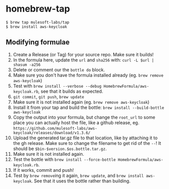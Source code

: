 # homebrew-tap

```
$ brew tap mulesoft-labs/tap
$ brew install aws-keycloak
```

## Modifying formulae
1. Create a Release (or Tag) for your source repo. Make sure it builds!
1. In the formula here, update the `url` and `sha256` with: `curl -L $url | shasum -a256`
1. Delete or comment our the `bottle do` block.
1. Make sure you don't have the formula installed already (eg. `brew remove aws-keycloak`)
1. Test with `brew install --verbose --debug HomebrewFormula/aws-keycloak.rb`, see that it builds as expected.
1. `git commit`, `git push`, `brew update`
1. Make sure it is not installed again (eg. `brew remove aws-keycloak`)
1. Install it from your tap and build the bottle: `brew install --build-bottle aws-keycloak`
1. Copy the output into your formula, but change the `root_url` to some place you can actually host the file, like a github release, eg. `https://github.com/mulesoft-labs/aws-keycloak/releases/download/v1.3.6/`
1. Upload the generated tar.gz file to that location, like by attaching it to the gh release. Make sure to change the filename to get rid of the `--`! It should be `$bin-$version.$os.bottle.tar.gz`.
1. Make sure it is not installed again.
1. Test the bottle with `brew install --force-bottle HomebrewFormula/aws-keycloak.rb`.
1. If it works, commit and push!
1. Test by `brew remove`ing it again, `brew update`, and `brew install aws-keycloak`. See that it uses the bottle rather than building.

